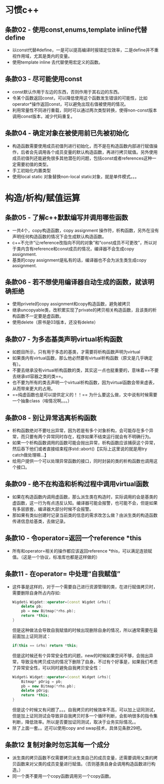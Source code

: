 # 习惯c++

## 条款02 - 使用const,enums,template inline代替define

- 以const代替#define，一是可以提高编译时报错定位效率，二是define并不重视作用域，尤其是类内的变量。
- 使用template inline 去代替使用宏定义的函数。

## 条款03 - 尽可能使用const

- const默认作用于左边的东西，否则作用于其右边的东西。
- 令某个函数返回const，可以降低使用这个函数发生错误的可能性，比如operator*操作返回const，可以避免出现右值被使用的情况。
- 利用常量性不同进行重载，同时可以通过两次类型转换，使得non-const版本调用const版本，减少代码重复。

## 条款04 - 确定对象在被使用前已先被初始化

- 构造函数需要使用成员初值列进行初始化，而不是在构造函数内部进行赋值操作，后者会先调用各个成员变量的默认构造函数，再进行拷贝赋值。另外使用成员初值列还能避免很多其他潜在的问题，包括const或者references这种一定需要初值的类型。
- 手工初始化内置类型
- 使用local static 对象替换non-local static对象，就是单件模式。。。

# 构造/析构/赋值运算

## 条款05 - 了解c++默默编写并调用哪些函数

- 一共4个，copy构造函数，copy assignment 操作符，析构函数，另外在没有声明任何构造函数的情况下会生成默认构造函数。
- c++不允许“让reference改指向不同的对象”和“const成员不可更改”，所以对于类内含有reference和const成员的情况，编译器不会生成copy assignment.
- 基类的copy assignment是私有的话，编译器也不会为派生类生成copy assignment.

## 条款06 - 若不想使用编译器自动生成的函数，就该明确拒绝

- 使用privete的copy assignment和copy构造函数，避免被拷贝
- 继承uncopyable类，改积累实现了private的拷贝相关构造函数，且该类的析构函数不一定要是虚函数。
- 使用delete（原书是03版本，还没有delete）

## 条款07 - 为多态基类声明virtual析构函数

- 如题目所示，只有用于多态的基类，才需要将析构函数声明为virtual
- 如果类内有virtual函数，那么他必然要有virtual析构函数（原文是几乎确定有）。
- 不要去继承没有virtual析构函数的类，其实这一点也挺重要的，意味着==不要去继承stl容器之类的类==。
- 也不要为所有的类去声明一个virtual析构函数，因为virtual函数会带来虚表，从而带来更大的占用。
- ==纯虚函数也是可以提供定义的！！== 为什么要这么做，文中说有时候需要一个抽象class（啥情况啊。。。）

## 条款08 - 别让异常逃离析构函数

- 析构函数绝对不要吐出异常，因为若是有多个对象析构，会可能存在多个异常，而只要有两个异常同时存在，程序如果不结束运行就会有不明确行为。
- 如果一个析构函数调用的函数可能会抛出异常，析构函数应该捕获这个异常，然后吞下他们或者直接结束程序std::abort()【实际上这里说的就是用try catch做处理嘛...】
- 给用户提供一个可以处理异常函数的接口，同时封装的类的析构函数也调用这个接口。

## 条款09 - 绝不在构造和析构过程中调用virtual函数

- 如果在构造函数内调用虚函数，那么派生类在构造时，实际调用的会是基类的虚函数，这一行为有点违反认知。编译器可能会报警，也可能不会，但是如果有多层嵌套，编译器大部分时候不会报警。
- 那如果有类似创建时记录当前类的信息的需求改怎么做？由派生类的构造函数传递信息给基类，去做记录。

## 条款10 - 令operator=返回一个reference *this

- 所有和operator=相关的操作都应该返回reference *this，可以满足连锁赋值。（这是一个协议，标准库也都是这样做的）

## 条款11 - 在operator= 中处理“自我赋值”

- 这件事是这样的，对于一个需要自己进行资源管理的类，在进行赋值拷贝时，需要删除自身所占内存如:
    ```C++
    Wigdet& Wigdet::operator=(const Wigdet &rhs){
        delete pb;
        pb = new Bitmap(*rhs.pb);
        return *this;
    }
    ```
    但是这种做法会导致自我赋值的时候出现删除自身的情况，所以通常需要在最前面加上证同测试：
    ```C++
    if(this == &rhs) return *this;
    ```
    但是这时候还有个异常安全性的问题，new的时候如果空间不够，会抛出异常，导致没有拷贝成功的情况下删除了自身。不过有个好事是，如果我们考虑了异常安全性，可以同时避免自我拷贝安全性：
    ```C++
    Widget& Widget::operator=(const Widget &rhs){
        Bitmap* pOrig = pb;
        pb = new Bitmap(*rhs.pb);
        delete pOrig;
        return *this;
    }
    ```
    但是这个时候又有问题了。。。自我拷贝的时候效率不高，可以加上证同测试，但是加上证同测试会导致非自我拷贝时多一个循环判断，会影响很多的指令集判断，降低效率。所以是否要加证同测试，取决于业务实际情况。。
- 除了上面一套。。还可以使用copy and swap技术，具体见条款29吧。

## 条款12 复制对象时勿忘其每一个成分

- 派生类的拷贝函数不仅需要拷贝派生类自己的成员变量，还需要调用父类的拷贝函数来对父类的成员变量进行赋值。（否则基类自身会调用构造函数进行构造。）
- 同一个类不要用一个copy函数调用另一个copy函数。